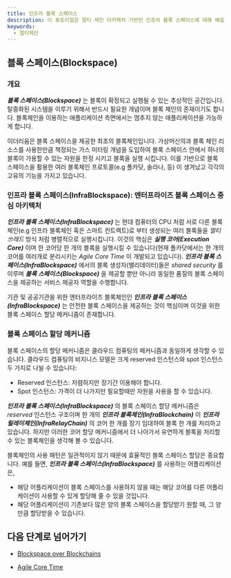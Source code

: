 ```yaml
---
title: 인프라 블록 스페이스
description: 이 튜토리얼은 멀티 체인 아키텍처 기반인 인프라 블록 스페이스에 대해 배웁니다.
keywords:
  - 멀티체인
---
```


## 블록 스페이스(Blockspace)

### 개요

**_블록 스페이스(Blockspace)_** 는 블록이 확정되고 실행될 수 있는 추상적인 공간입니다. 탈중화된 시스템을 이루기 위해서 반드시 필요한 개념이며 블록 체인의 존재이기도 합니다. 블록체인을 이용하는 애플리케이션 측면에서는 멈추지 않는 애플리케이션을 가능하게 합니다. 

이더리움은 블록 스페이스을 제공한 최초의 블록체인입니다. 가상머신의과 블록 체인 리소스를 사용한만큼 책정되는 가스 미터링 개념을 도입하여 블록 스페이스 안에서 하나의 블록이 가용할 수 있는 자원을 한정 시키고 블록을 실행 시킵니다. 이를 기반으로 블록 스페이스을 활용한 여러 블록체인 프로토콜(e.g 폴카닷, 솔라나, 등) 이 생겨났고 각각의 고유의 기능을 가지고 있습니다.

### 인프라 블록 스페이스(InfraBlockspace): 엔터프라이즈 블록 스페이스 중심 아키텍처

**_인프라 블록 스페이스(InfraBlockspace)_** 는 현대 컴퓨터의 CPU 처럼 서로 다른 블록체인(e.g 인프라 블록체인 혹은 스마트 컨트랙트)로 부터 생성되는 여러 블록들을 _멀티 쓰레드_ 방식 처럼 병렬적으로 실행시킵니다. 이것의 핵심은 **_실행 코어(Execution Core)_** 이며 한 코어당 한 개의 블록을 실행시킬 수 있습니다(현재 폴카닷에서는 한 개의 코어를 여러개로 분리시키는 _Agile Core Time_ 이 개발되고 있습니다). **_인프라 블록 스페이스(InfraBlockspace)_** 에서의 블록 생성자(밸리데이터)들은 _shared security_ 를 이루며 **_블록 스페이스(Blockspace)_** 을 제공할 뿐만 아니라 동일한 품질의 블록 스페이스을 제공하는 서비스 제공자 역할을 수행합니다. 

기관 및 공공기관을 위한 엔터프라이즈 블록체인인 **_인프라 블록 스페이스(InfraBlockspace)_** 는 안전한 블록 스페이스을 제공하는 것이 핵심이며 이것을 위한 블록 스페이스 할당 메커니즘이 존재합니다.

### 블록 스페이스 할당 메커니즘

블록 스페이스의 할당 메커니즘은 클라우드 컴퓨팅의 메커니즘과 동일하게 생각할 수 있습니다. 클라우드 컴퓨팅의 비지니스 모델은 크게 reserved 인스턴스와 spot 인스턴스 두 가지로 나뉠 수 있습니다:

- Reserved 인스턴스: 저렴하지만 장기간 이용해야 합니다.
- Spot 인스턴스: 가격이 더 나가지만 필요할때만 자원을 사용을 할 수 있습니다.

**_인프라 블록 스페이스(InfraBlockspace)_** 의 블록 스페이스 할당 메커니즘은 _reserved_ 인스턴스 구조이며 한 개의 **_인프라 블록체인(InfraBlockchain)_** 이 **_인프라 릴레이체인(InfraRelayChain)_** 의 코어 한 개를 장기 임대하여 블록 한 개를 처리하고 있습니다. 하지만 이러한 코어 할당 메커니즘에서 더 나아가서 유연하게 블록을 처리할 수 있는 블록체인을 생각해 볼 수 있습니다. 

블록체인의 사용 패턴은 일관적이지 않기 때문에 효율적인 블록 스페이스 할당은 중요합니다. 예를 들면, **_인프라 블록 스페이스(InfraBlockspace)_** 를 사용하는 어플리케이션은,
- 해당 어플리케이션이 블록 스페이스를 사용하지 않을 때는 해당 코어를 다른 어플리케이션이 사용할 수 있게 할당해 줄 수 있을 것입니다.
- 해당 어플리케이션이 기존보다 많은 양의 블록 스페이스을 할당받기 원할 때, 그 양만큼 할당받을 수 있습니다.

## 다음 단계로 넘어가기

- [Blockspace over Blockchains](https://www.rob.tech/blog/polkadot-blockspace-over-blockchains/)

- [Agile Core Time]()